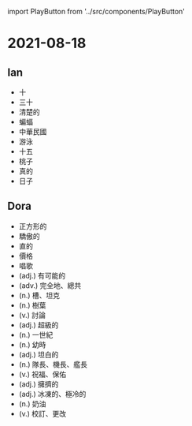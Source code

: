 import PlayButton from '../src/components/PlayButton'

# 2021-08-18

## Ian
- <PlayButton value="ten" /> 十
- <PlayButton value="thirty" /> 三十
- <PlayButton value="clear" /> 清楚的
- <PlayButton value="bat" /> 蝙蝠
- <PlayButton value="ROC" /> 中華民國
- <PlayButton value="swim" /> 游泳
- <PlayButton value="fifteen" /> 十五
- <PlayButton value="peach" /> 桃子
- <PlayButton value="real" /> 真的
- <PlayButton value="day" /> 日子

## Dora
- <PlayButton value="square" /> 正方形的
- <PlayButton value="proud" /> 驕傲的
- <PlayButton value="straight" /> 直的
- <PlayButton value="price" /> 價格
- <PlayButton value="sing" /> 唱歌
- <PlayButton value="likely" /> (adj.) 有可能的
- <PlayButton value="altogether" /> (adv.) 完全地、總共
- <PlayButton value="tank" /> (n.) 槽、坦克
- <PlayButton value="leaf" /> (n.) 樹葉
- <PlayButton value="discuss" /> (v.) 討論
- <PlayButton value="super" /> (adj.) 超級的
- <PlayButton value="century" /> (n.) 一世紀
- <PlayButton value="childhood" /> (n.) 幼時
- <PlayButton value="frank" /> (adj.) 坦白的
- <PlayButton value="captain" /> (n.) 隊長、機長、艦長
- <PlayButton value="bless" /> (v.) 祝福、保佑
- <PlayButton value="crowded" /> (adj.) 擁擠的
- <PlayButton value="freezing" /> (adj.) 冰凍的、極冷的
- <PlayButton value="cream" /> (n.) 奶油
- <PlayButton value="revise" /> (v.) 校訂、更改
